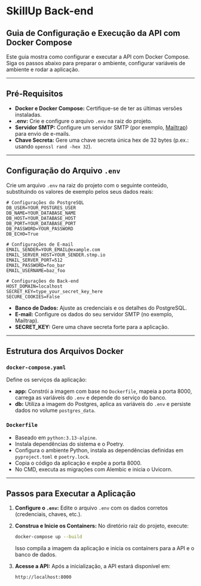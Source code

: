 # SkillUp Back-end

## Guia de Configuração e Execução da API com Docker Compose

Este guia mostra como configurar e executar a API com Docker Compose. Siga os passos abaixo para preparar o ambiente, configurar variáveis de ambiente e rodar a aplicação.

---

## Pré-Requisitos

- **Docker e Docker Compose:** Certifique-se de ter as últimas versões instaladas.
- **.env:** Crie e configure o arquivo `.env` na raiz do projeto.
- **Servidor SMTP:** Configure um servidor SMTP (por exemplo, [Mailtrap](https://mailtrap.io)) para envio de e-mails.
- **Chave Secreta:** Gere uma chave secreta única hex de 32 bytes (p.ex.: usando `openssl rand -hex 32`).

---

## Configuração do Arquivo `.env`

Crie um arquivo `.env` na raiz do projeto com o seguinte conteúdo, substituindo os valores de exemplo pelos seus dados reais:

```dotenv
# Configurações do PostgreSQL
DB_USER=YOUR_POSTGRES_USER
DB_NAME=YOUR_DATABASE_NAME
DB_HOST=YOUR_DATABASE_HOST
DB_PORT=YOUR_DATABASE_PORT
DB_PASSWORD=YOUR_PASSWORD
DB_ECHO=True

# Configurações de E-mail
EMAIL_SENDER=YOUR_EMAIL@example.com
EMAIL_SERVER_HOST=YOUR_SENDER.stmp.io
EMAIL_SERVER_PORT=512
EMAIL_PASSWORD=foo_bar
EMAIL_USERNAME=baz_foo

# Configurações do Back-end
HOST_DOMAIN=localhost
SECRET_KEY=type_your_secret_key_here
SECURE_COOKIES=False
```

- **Banco de Dados:** Ajuste as credenciais e os detalhes do PostgreSQL.
- **E-mail:** Configure os dados do seu servidor SMTP (no exemplo, Mailtrap).
- **SECRET_KEY:** Gere uma chave secreta forte para a aplicação.

---

## Estrutura dos Arquivos Docker

### `docker-compose.yaml`

Define os serviços da aplicação:

- **app:** Constrói a imagem com base no `Dockerfile`, mapeia a porta 8000, carrega as variáveis do `.env` e depende do serviço do banco.
- **db:** Utiliza a imagem do Postgres, aplica as variáveis do `.env` e persiste dados no volume `postgres_data`.

### `Dockerfile`

- Baseado em `python:3.13-alpine`.
- Instala dependências do sistema e o Poetry.
- Configura o ambiente Python, instala as dependências definidas em `pyproject.toml` e `poetry.lock`.
- Copia o código da aplicação e expõe a porta 8000.
- No CMD, executa as migrações com Alembic e inicia o Uvicorn.

---

## Passos para Executar a Aplicação

1. **Configure o `.env`:**
   Edite o arquivo `.env` com os dados corretos (credenciais, chaves, etc.).

2. **Construa e Inicie os Containers:**
   No diretório raiz do projeto, execute:
   ```bash
   docker-compose up --build
   ```
   Isso compila a imagem da aplicação e inicia os containers para a API e o banco de dados.

3. **Acesse a API:**
   Após a inicialização, a API estará disponível em:
   ```
   http://localhost:8000
   ```
